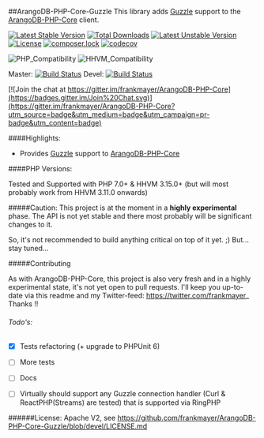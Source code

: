 ##ArangoDB-PHP-Core-Guzzle
This library adds [Guzzle](https://github.com/guzzle/guzzle) support to the [ArangoDB-PHP-Core](https://github.com/frankmayer/ArangoDB-PHP-Core) client.

[![Latest Stable Version](https://poser.pugx.org/frankmayer/arangodb-php-core-guzzle/v/stable)](https://packagist.org/packages/frankmayer/arangodb-php-core-guzzle)
[![Total Downloads](https://poser.pugx.org/frankmayer/arangodb-php-core-guzzle/downloads)](https://packagist.org/packages/frankmayer/arangodb-php-core-guzzle)
[![Latest Unstable Version](https://poser.pugx.org/frankmayer/arangodb-php-core-guzzle/v/unstable)](https://packagist.org/packages/frankmayer/arangodb-php-core-guzzle)
[![License](https://poser.pugx.org/frankmayer/arangodb-php-core-guzzle/license)](https://packagist.org/packages/frankmayer/arangodb-php-core-guzzle)
[![composer.lock](https://poser.pugx.org/frankmayer/arangodb-php-core-guzzle/composerlock)](https://packagist.org/packages/frankmayer/arangodb-php-core-guzzle)
[![codecov](https://codecov.io/gh/frankmayer/ArangoDB-PHP-Core-Guzzle/branch/devel/graph/badge.svg)](https://codecov.io/gh/frankmayer/ArangoDB-PHP-Core-Guzzle)

![PHP_Compatibility](https://img.shields.io/badge/php-7+-blue.svg)
![HHVM_Compatibility](https://img.shields.io/badge/hhvm-3.12+-blue.svg)


Master: [![Build Status](https://travis-ci.org/frankmayer/ArangoDB-PHP-Core-Guzzle.png?branch=master)](https://travis-ci.org/frankmayer/ArangoDB-PHP-Core-Guzzle)
Devel: [![Build Status](https://travis-ci.org/frankmayer/ArangoDB-PHP-Core-Guzzle.png?branch=devel)](https://travis-ci.org/frankmayer/ArangoDB-PHP-Core-Guzzle)

[![Join the chat at https://gitter.im/frankmayer/ArangoDB-PHP-Core](https://badges.gitter.im/Join%20Chat.svg)](https://gitter.im/frankmayer/ArangoDB-PHP-Core?utm_source=badge&utm_medium=badge&utm_campaign=pr-badge&utm_content=badge)


####Highlights:

- Provides [Guzzle](https://github.com/guzzle/guzzle) support to [ArangoDB-PHP-Core](https://github.com/frankmayer/ArangoDB-PHP-Core)


####PHP Versions:

Tested and Supported with PHP 7.0+ & HHVM 3.15.0+ (but will most probably work from HHVM 3.11.0 onwards)


#####Caution:
This project is at the moment in a __highly experimental__ phase.
The API is not yet stable and there most probably will be significant changes to it.

So, it's not recommended to build anything critical on top of it yet. ;)
But... stay tuned...


#####Contributing

As with ArangoDB-PHP-Core, this project is also very fresh and in a highly experimental state, it's not yet open to pull requests.
I'll keep you up-to-date via this readme and my Twitter-feed: https://twitter.com/frankmayer_
Thanks !!


###### Todo's:
- [x] Tests refactoring (+ upgrade to PHPUnit 6)
- [ ] More tests
- [ ] Docs
- [ ] Virtually should support any Guzzle connection handler (Curl & ReactPHP(Streams) are tested) that is supported via RingPHP  



######License:
Apache V2, see https://github.com/frankmayer/ArangoDB-PHP-Core-Guzzle/blob/devel/LICENSE.md
